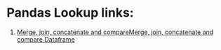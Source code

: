 # Pandas Lookup links:

1. [Merge, join, concatenate and compareMerge, join, concatenate and compare Dataframe](https://pandas.pydata.org/pandas-docs/stable/user_guide/merging.html)

